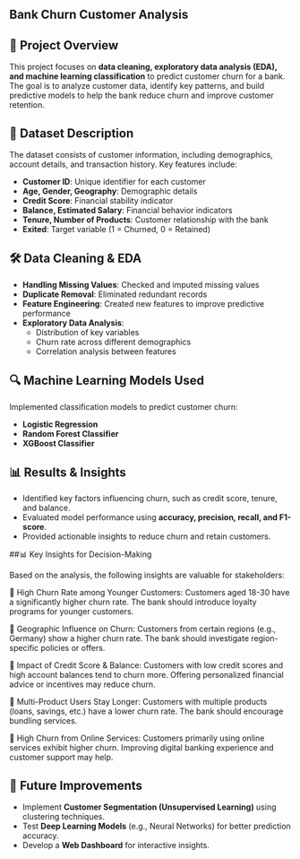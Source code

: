 ## Bank Churn Customer Analysis

## 📌 Project Overview
This project focuses on **data cleaning, exploratory data analysis (EDA), and machine learning classification** to predict customer churn for a bank. The goal is to analyze customer data, identify key patterns, and build predictive models to help the bank reduce churn and improve customer retention.

## 📂 Dataset Description
The dataset consists of customer information, including demographics, account details, and transaction history. Key features include:
- **Customer ID**: Unique identifier for each customer
- **Age, Gender, Geography**: Demographic details
- **Credit Score**: Financial stability indicator
- **Balance, Estimated Salary**: Financial behavior indicators
- **Tenure, Number of Products**: Customer relationship with the bank
- **Exited**: Target variable (1 = Churned, 0 = Retained)

## 🛠️ Data Cleaning & EDA
- **Handling Missing Values**: Checked and imputed missing values
- **Duplicate Removal**: Eliminated redundant records
- **Feature Engineering**: Created new features to improve predictive performance
- **Exploratory Data Analysis**: 
  - Distribution of key variables
  - Churn rate across different demographics
  - Correlation analysis between features

## 🔍 Machine Learning Models Used
Implemented classification models to predict customer churn:
- **Logistic Regression**
- **Random Forest Classifier**
- **XGBoost Classifier**

## 📊 Results & Insights
- Identified key factors influencing churn, such as credit score, tenure, and balance.
- Evaluated model performance using **accuracy, precision, recall, and F1-score**.
- Provided actionable insights to reduce churn and retain customers.


##📊 Key Insights for Decision-Making

Based on the analysis, the following insights are valuable for stakeholders:

📌 High Churn Rate among Younger Customers: Customers aged 18-30 have a significantly higher churn rate. The bank should introduce loyalty programs for younger customers.

📌 Geographic Influence on Churn: Customers from certain regions (e.g., Germany) show a higher churn rate. The bank should investigate region-specific policies or offers.

📌 Impact of Credit Score & Balance: Customers with low credit scores and high account balances tend to churn more. Offering personalized financial advice or incentives may reduce churn.

📌 Multi-Product Users Stay Longer: Customers with multiple products (loans, savings, etc.) have a lower churn rate. The bank should encourage bundling services.

📌 High Churn from Online Services: Customers primarily using online services exhibit higher churn. Improving digital banking experience and customer support may help.

## 🚀 Future Improvements
- Implement **Customer Segmentation (Unsupervised Learning)** using clustering techniques.
- Test **Deep Learning Models** (e.g., Neural Networks) for better prediction accuracy.
- Develop a **Web Dashboard** for interactive insights.
